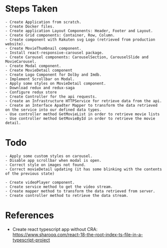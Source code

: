 # Steps Taken
    - Create Application from scratch.
    - Create Docker files.
    - Create application Layout Components: Header, Footer and Layout.
    - Create Grid components: Container, Row, Column.
    - Create component with Rakuten svg Logo (retrieved from production website).
    - Create MovieThumbnail component.
    - Install react-responsive-carousel package.
    - Create Carousel components: CarouselSection, CarouselSlide and MovieCarousel.
    - Create Modal component.
    - Create MovieDetail component
    - Create Logo Component for Dolby and Imdb.
    - Implement Scrollbar on Modal.
    - Apply some styles on MovieDetail component.
    - Download redux and redux-saga
    - Configure redux store
    - Create Controller for the api requests.
    - Create an Infrastructure HTTPService for retrieve data from the api.
    - Create an Interface Apadter Mapper to transform the data retrieved on the service into our defined data types.
    - Use controller method GetMovieList in order to retrieve movie lists
    - Use controller method GetMovieById in order to retrieve the movie detail.
    
    

    
# Todo
    - Apply some custom styles on carousel.
    - Disable app scrollbar when modal is open.
    - Correct style on images not found.
    - Correct movieDetail updating (it has some blinking with the contents of the previous state)
    
    - Create videoPlayer component.
    - Create service method to get the video stream.
    - Create mapper method to transform the data retrieved from server.
    - Create controller method to retrieve the data stream.

# References
 - Create react typescript app without CRA: https://www.sharooq.com/react-18-the-root-index-ts-file-in-a-typescript-project

